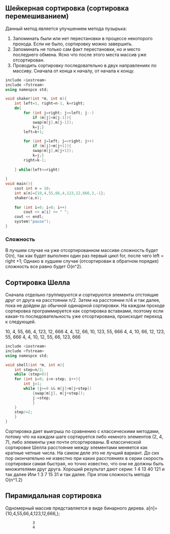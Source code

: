 ## Шейкерная сортировка (сортировка перемешиванием) 
Данный метод является улучшением метода пузырька:
1) Запоминать были или нет перестановки в процессе некоторого прохода. Если не было, сортировку можно завершить. 
2) Запоминать не только сам факт перестановки, но и место последнего обмена. Ясно что после этого места массив уже отсортирован. 
3) Проводить сортировку последовательно в двух направлениях по массиву. Сначала от конца к началу, от начала к концу. 

```c++
include <iostream>
include <fstream>
using namespce std;

void shaker(int *m, int n){
	int left=1, right=n-1, k=right;
	do{
		for (int j=right; j>=left; j--)
			if (m[j]<m[j-1]){
			swap(m[j],m[j-1]); 
			k=j;}
		left=k+1;
		
		for (int j=left; j=<right; j++)
			if (m[j]>m[j+1]){
			swap(m[j],m[j+1]); 
			k=j;}
		right=k-1;
			
	} while(left<=right)
	
}
void main(){
	cost int n = 10;
	int a[n]={10,4,55,66,4,123,12,666,3,-1};
	shaker(a,n);
	
	for (int i=0; i<0; i++)
		cout << a[i] << " ";
	cout << endl;
	system("pause");
}
```
### Сложность
В лучшем случае на уже отсортированном массиве сложность будет O(n), так как будет выполнен один раз первый цикл for, после чего left = right +1;
Однако в худшем случае (отсортирован в обратном порядке) сложность все равно будет O(n^2).

## Сортировка Шелла
Сначала отдельно группируются и сортируются элементы отстоящие друг от друга на расстоянии n/2. Затем на расстоянии n/4 и так далее, пока не дойдем до обычной одинарной сортировки. На каждом проходе сортировка программируется как сортировка вставками, поэтому если какая-то последовательность уже отсортирована, происходит переход к следующей. 

10, 4, 55, 66, 4, 123, 12, 666
4, 4, 12, 66, 10, 123, 55, 666
4, 4, 10, 66, 12, 123, 55, 666
4, 4, 10, 12, 55, 66, 123, 666

```c++
include <iostream>
include <fstream>
using namespce std;

void shell(int *m, int n){
	int step=n/2;
	while (step>0){ 
	for (int i=0; i<n-step; i++){
		int j=1;
		while (j>=0 && m[j]>m[j+step])
			{swap(m[j], m[j+step]);
			j-=step;
			}
	}
	step/=2;
	}
} 
```

Сортировка дает выигрыш по сравнению с классическими методами, потому что на каждом шаге сортируется либо немного элементов (2, 4, 7), либо элементы уже почти отсортированы. В классической сортировке Шелла расстояние между элементами меняется как кратные четные числа. На самом деле это не лучший вариант. До сих пор окончательно не известно при каких расстояниях в серии скорость сортировки самая быстрая, но точно известно, что они не должны быть множителями друг друга. 
Хороший результат дают серии: 1 4 13 40 121 и так далее
Или 1 3 7 15 31 и так далее. 
При этом сложность метода O(n^1.2)

## Пирамидальная сортировка
Одномерный массив представляется в виде бинарного дерева. 
a[n]={10,4,55,66,4,123,12,666,};
```
			3
			4
```